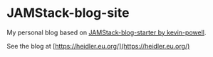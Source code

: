 # JAMStack-blog-site
My personal blog based on [JAMStack-blog-starter by kevin-powell](https://github.com/kevin-powell/JAMStack-blog-starter).

See the blog at [https://heidler.eu.org/](https://heidler.eu.org/)
